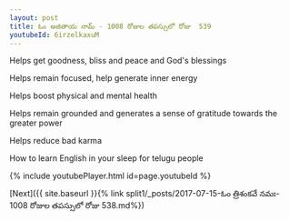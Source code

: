```yaml
---
layout: post
title: ఓం అజితాయ నామ్ - 1008 రోజుల తపస్సులో రోజు  539
youtubeId: 6irzelkaxuM
---
```

 
 
Helps get goodness, bliss and peace and God's blessings
 
Helps remain focused, help generate inner energy 
 
Helps boost physical and mental health 
 
Helps remain grounded and generates a sense of gratitude towards the greater power 
 
Helps reduce bad karma
 
How to learn English in your sleep for telugu people
 
 
 
 


{% include youtubePlayer.html id=page.youtubeId %}
 
[Next]({{ site.baseurl }}{% link split1/_posts/2017-07-15-ఓం త్రిశంకవే నమః- 1008 రోజుల తపస్సులో రోజు  538.md%})
 
